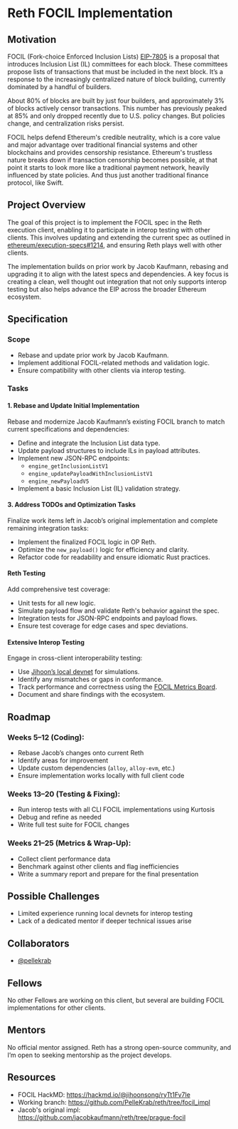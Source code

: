 # Reth FOCIL Implementation

## Motivation

FOCIL (Fork-choice Enforced Inclusion Lists) [EIP-7805](https://eips.ethereum.org/EIPS/eip-7805) is a proposal that introduces Inclusion List (IL) committees for each block. These committees propose lists of transactions that must be included in the next block. It’s a response to the increasingly centralized nature of block building, currently dominated by a handful of builders.

About 80% of blocks are built by just four builders, and approximately 3% of blocks actively censor transactions. This number has previously peaked at 85% and only dropped recently due to U.S. policy changes. But policies change, and centralization risks persist.

FOCIL helps defend Ethereum's credible neutrality, which is a core value and major advantage over traditional financial systems and other blockchains and provides censorship resistance. Ethereum's trustless nature breaks down if transaction censorship becomes possible, at that point it starts to look more like a traditional payment network, heavily influenced by state policies. And thus just another traditional finance protocol, like Swift.

## Project Overview

The goal of this project is to implement the FOCIL spec in the Reth execution client, enabling it to participate in interop testing with other clients. This involves updating and extending the current spec as outlined in [ethereum/execution-specs#1214](https://github.com/ethereum/execution-specs/pull/1214), and ensuring Reth plays well with other clients.

The implementation builds on prior work by Jacob Kaufmann, rebasing and upgrading it to align with the latest specs and dependencies. A key focus is creating a clean, well thought out integration that not only supports interop testing but also helps advance the EIP across the broader Ethereum ecosystem.


## Specification

### Scope

- Rebase and update prior work by Jacob Kaufmann.
- Implement additional FOCIL-related methods and validation logic.
- Ensure compatibility with other clients via interop testing.

### Tasks

#### 1. Rebase and Update Initial Implementation

Rebase and modernize Jacob Kaufmann’s existing FOCIL branch to match current specifications and dependencies:

- Define and integrate the Inclusion List data type.
- Update payload structures to include ILs in payload attributes.
- Implement new JSON-RPC endpoints:
  - `engine_getInclusionListV1`
  - `engine_updatePayloadWithInclusionListV1`
  - `engine_newPayloadV5`
- Implement a basic Inclusion List (IL) validation strategy.

#### 3. Address TODOs and Optimization Tasks

Finalize work items left in Jacob’s original implementation and complete remaining integration tasks:

- Implement the finalized FOCIL logic in OP Reth.
- Optimize the `new_payload()` logic for efficiency and clarity.
- Refactor code for readability and ensure idiomatic Rust practices.

#### Reth Testing

Add comprehensive test coverage:

- Unit tests for all new logic.
- Simulate payload flow and validate Reth's behavior against the spec.
- Integration tests for JSON-RPC endpoints and payload flows.
- Ensure test coverage for edge cases and spec deviations.

#### Extensive Interop Testing

Engage in cross-client interoperability testing:

- Use [Jihoon’s local devnet](https://github.com/jihoonsong/local-devnet-focil/tree/main) for simulations.
- Identify any mismatches or gaps in conformance.
- Track performance and correctness using the [FOCIL Metrics Board](https://github.com/ethereum/beacon-metrics/pull/16).
- Document and share findings with the ecosystem.

## Roadmap

### Weeks 5–12 (Coding):
- Rebase Jacob’s changes onto current Reth
- Identify areas for improvement
- Update custom dependencies (`alloy`, `alloy-evm`, etc.)
- Ensure implementation works locally with full client code

### Weeks 13–20 (Testing & Fixing):
- Run interop tests with all CLI FOCIL implementations using Kurtosis
- Debug and refine as needed
- Write full test suite for FOCIL changes

### Weeks 21–25 (Metrics & Wrap-Up):
- Collect client performance data
- Benchmark against other clients and flag inefficiencies
- Write a summary report and prepare for the final presentation

## Possible Challenges

- Limited experience running local devnets for interop testing  
- Lack of a dedicated mentor if deeper technical issues arise  

## Collaborators

- [@pellekrab](https://github.com/pellekrab)  


## Fellows

No other Fellows are working on this client, but several are building FOCIL implementations for other clients.

## Mentors

No official mentor assigned. Reth has a strong open-source community, and I’m open to seeking mentorship as the project develops.

## Resources

- FOCIL HackMD: https://hackmd.io/@jihoonsong/ryTt1Fv7le  
- Working branch: https://github.com/PelleKrab/reth/tree/focil_impl  
- Jacob's original impl: https://github.com/jacobkaufmann/reth/tree/prague-focil  
